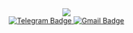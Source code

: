 <div id="header" align="center">
  <img src="https://media.giphy.com/media/9cghZPGI3DiSygM6j7/giphy.gif"/>
  
  <div id="badges">
  <a href="https://t.me/Veronika_Smorodnikova">
    <img src="https://img.shields.io/badge/Telegram-blue?style=for-the-badge&logo=telegram&logoColor=white" alt="Telegram Badge"/>
  </a>
  <a href="mailto:veronikasmorodnikova2110@gmail.com">
    <img src="https://img.shields.io/badge/Gmail-white?style=for-the-badge&logo=gmail" alt="Gmail Badge"/>
  </a>
</div>
<img src="https://komarev.com/ghpvc/?username=VeronikaSmorodnikova&style=flat-square&color=orange" alt=""/>
</div>
